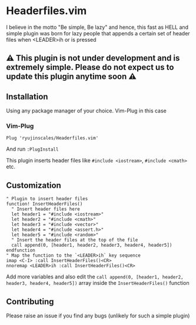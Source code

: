 # Headerfiles.vim
I believe in the motto "Be simple, Be lazy" and hence, this fast as HELL and simple plugin was born for lazy people that appends a certain set of header files when &lt;LEADER>ih or <C-I> is pressed

## ⚠ This plugin is not under development and is extremely simple. Please do not expect us to update this plugin anytime soon ⚠

## Installation
Using any package manager of your choice. Vim-Plug in this case
### Vim-Plug
```vim
Plug 'ryujinscales/Headerfiles.vim'
```
And run `:PlugInstall`

This plugin inserts header files like `#include <iostream>`, `#include <cmath>` etc.

## Customization
```vim
" Plugin to insert header files
function! InsertHeaderFiles()
  " Insert header files here
  let header1 = "#include <iostream>"
  let header2 = "#include <cmath>"
  let header3 = "#include <vector>"
  let header4 = "#include <assert.h>"
  let header5 = "#include <random>"
  " Insert the header files at the top of the file
  call append(0, [header1, header2, header3, header4, header5])
endfunction
" Map the function to the `<LEADER>ih` key sequence
imap <C-I> :call InsertHeaderFiles()<CR>
nnoremap <LEADER>ih :call InsertHeaderFiles()<CR>
```

Add more variables and also edit the `call append(0, [header1, header2, header3, header4, header5])` array inside the `InsertHeaderFiles()` function

## Contributing

Please raise an issue if you find any bugs (unlikely for such a simple plugin)
